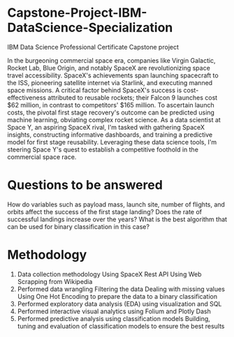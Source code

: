 # Capstone-Project-IBM-DataScience-Specialization
IBM Data Science Professional Certificate Capstone project


In the burgeoning commercial space era, companies like Virgin Galactic, Rocket Lab, Blue Origin, and notably SpaceX are revolutionizing space travel accessibility. SpaceX's achievements span launching spacecraft to the ISS, pioneering satellite internet via Starlink, and executing manned space missions. A critical factor behind SpaceX's success is cost-effectiveness attributed to reusable rockets; their Falcon 9 launches cost $62 million, in contrast to competitors' $165 million. To ascertain launch costs, the pivotal first stage recovery's outcome can be predicted using machine learning, obviating complex rocket science. As a data scientist at Space Y, an aspiring SpaceX rival, I'm tasked with gathering SpaceX insights, constructing informative dashboards, and training a predictive model for first stage reusability. Leveraging these data science tools, I'm steering Space Y's quest to establish a competitive foothold in the commercial space race.

# Questions to be answered
How do variables such as payload mass, launch site, number of flights, and orbits affect the success of the first stage landing?
Does the rate of successful landings increase over the years?
What is the best algorithm that can be used for binary classification in this case?
# Methodology
1. Data collection methodology
Using SpaceX Rest API
Using Web Scrapping from Wikipedia
2. Performed data wrangling
Filtering the data
Dealing with missing values
Using One Hot Encoding to prepare the data to a binary classification
3. Performed exploratory data analysis (EDA) using visualization and SQL
4. Performed interactive visual analytics using Folium and Plotly Dash
5. Performed predictive analysis using classification models
Building, tuning and evaluation of classification models to ensure the best results


